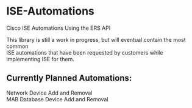 # ISE-Automations
Cisco ISE Automations Using the ERS API

This library is still a work in progress, but will eventual contain the most common <br>
ISE automations that have been requested by customers while implementing ISE for them.

Currently Planned Automations:
-----------------------------
Network Device Add and Removal <br>
MAB Database Device Add and Removal
